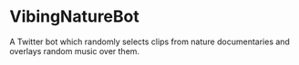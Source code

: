 # VibingNatureBot
A Twitter bot which randomly selects clips from nature documentaries and overlays random music over them.
